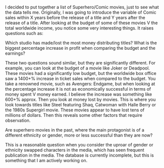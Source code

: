I decided to put together a list of Superhero/Comic movies, just to see what the data tells me. Originally, I was going to introduce the variable of Comic sales within X years before the release of a title and Y years after the release of a title. After looking at the budget of some of these movies V the total worldwide income, you notice some very interesting things. It raises questions such as:

Which studio has made/lost the most money distributing titles?
What is the biggest percentage increase in profit when comparing the budget and the earnings?

These two questions sound similar, but they are significantly different. For example, you can look at the budget of a movie like Joker or Deadpool. These movies had a significantly low budget, but the worldwide box office saw a 1400+% increase in ticket sales when compared to the budget. You take a renowned movie, such as Avengers: Endgame, but when looking at the percentage increase it is not as economically successful in terms of money spent V money earned. I believe the increase was something like 600+% approx. Then you look at money lost by movies. This is where you look towards titles like Steel featuring Shaq, Catwoman with Halle Berry or the 1980s Supergirl movie. These movies appear to have lost tens of millions of dollars. Then this reveals some other factors that require observation. 

Are superhero movies in the past, where the main protagonist is of a different ethnicity or gender, more or less successful than they are now?

This is a reasonable question when you consider the uproar of gender or ethnicity swapped characters in the media, which has seen frequent publication in the media. The database is currently incomplete, but this is something that I am actively working on. 
